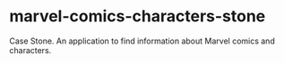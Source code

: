 # marvel-comics-characters-stone
Case Stone. An application to find information about Marvel comics and characters.
